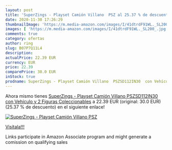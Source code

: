 ```yaml
---
layout: post
title: 'SuperZings - Playset Camión Villano  PSZ al 25.37 % de descuento'
date: 2020-11-30 17:26:29
thumbnailImage: 'https://m.media-amazon.com/images/I/41dtrdF91WL._SL200_.jpg'
images: [ 'https://m.media-amazon.com/images/I/41dtrdF91WL._SL200_.jpg' ]
comments: true
category: ofertas
author: ring
slug: B07P7Q11L4
description:
actualPrice: 22.39 EUR
currency: EUR
price: 22.39
comparePrice: 30.0 EUR
inStock: true
prodname: SuperZings - Playset Camión Villano  PSZSD112IN30  con Vehículo y 2 Figuras Coleccionables
---
```


Ahora mismo tienes [SuperZings - Playset Camión Villano  PSZSD112IN30  con Vehículo y 2 Figuras Coleccionables](https://www.amazon.es/dp/B07P7Q11L4/?tag=tolees-21) a 22.39 EUR (original: 30.0 EUR) (25.37 %  de descuento) en el siguiente enlace!

[![SuperZings - Playset Camión Villano  PSZ](https://m.media-amazon.com/images/I/41dtrdF91WL._SL200_.jpg)](https://www.amazon.es/dp/B07P7Q11L4/?tag=tolees-21)

[Visítala!!!](https://www.amazon.es/dp/B07P7Q11L4/?tag=tolees-21)

Links participate in Amazon Associate program and might generate a comission on qualifying sales

